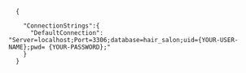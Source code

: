      {        
                                                                                                                
        "ConnectionStrings":{ 
          "DefaultConnection": "Server=localhost;Port=3306;database=hair_salon;uid={YOUR-USER-NAME};pwd= {YOUR-PASSWORD};"    
        }                                                                                                                                                                                                               
      }                                      